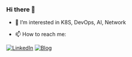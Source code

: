 ### Hi there 👋
- 🌱 I’m interested in K8S, DevOps, AI, Network


- 📫 How to reach me: 


[![LinkedIn](https://img.shields.io/badge/LinkedIn-0A66C2?style=flat-square&logo=linkedin&logoColor=black)](https://www.linkedin.com/in/seoyoung-park-a78982217/)
[![Blog](https://img.shields.io/badge/Blog-03C75A?style=flat-square&logo=Blog&logoColor=black)](https://blog.naver.com/psy7361c)
<!-- [![태그이름](https://img.shields.io/badge/태그에 적히는 글씨-태그색?style=flat-square&logo=로고이름&logoColor=로고색)](관련된 내 링크) -->


<!--
**WESTZERO115/WESTZERO115** is a ✨ _special_ ✨ repository because its `README.md` (this file) appears on your GitHub profile.

Here are some ideas to get you started:



- 🔭 I’m currently working on ...

- 👯 I’m looking to collaborate on ...
- 🤔 I’m looking for help with ...
- 💬 Ask me about ...

- 😄 Pronouns: ...
- ⚡ Fun fact: ...
-->
